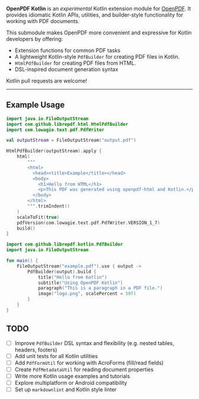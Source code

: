 **OpenPDF Kotlin** is an *experimental* Kotlin extension module for [OpenPDF](https://github.com/LibrePDF/OpenPDF). 
It provides idiomatic Kotlin APIs, utilities, and builder-style functionality for working with PDF documents.

This submodule makes OpenPDF more convenient and expressive for Kotlin developers by offering:

- Extension functions for common PDF tasks
- A lightweight Kotlin-style `PdfBuilder` for creating PDF files in Kotlin.
- `HtmlPdfBuilder` for creating PDF files from HTML.
- DSL-inspired document generation syntax

Kotlin pull requests are welcome!

---

## Example Usage

```kotlin
import java.io.FileOutputStream
import com.github.librepdf.html.HtmlPdfBuilder
import com.lowagie.text.pdf.PdfWriter

val outputStream = FileOutputStream("output.pdf")

HtmlPdfBuilder(outputStream).apply {
    html(
        """
        <html>
          <head><title>Example</title></head>
          <body>
            <h1>Hello from HTML</h1>
            <p>This PDF was generated using openpdf-html and Kotlin.</p>
          </body>
        </html>
        """.trimIndent()
    )
    scaleToFit(true)
    pdfVersion(com.lowagie.text.pdf.PdfWriter.VERSION_1_7)
    build()
}

```

```kotlin
import com.github.librepdf.kotlin.PdfBuilder
import java.io.FileOutputStream

fun main() {
    FileOutputStream("example.pdf").use { output ->
        PdfBuilder(output).build {
            title("Hello from Kotlin")
            subtitle("Using OpenPDF Kotlin")
            paragraph("This is a paragraph in a PDF file.")
            image("logo.png", scalePercent = 50f)
        }
    }
}
```


## TODO

- [ ] Improve `PdfBuilder` DSL syntax and flexibility (e.g. nested tables, headers, footers)
- [ ] Add unit tests for all Kotlin utilities
- [ ] Add `PdfFormUtil` for working with AcroForms (fill/read fields)
- [ ] Create `PdfMetadataUtil` for reading document properties
- [ ] Write more Kotlin usage examples and tutorials
- [ ] Explore multiplatform or Android compatibility
- [ ] Set up `markdownlint` and Kotlin style linter
